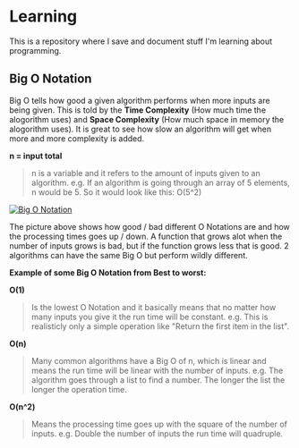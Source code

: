 # Learning
This is a repository where I save and document stuff I'm learning about programming.


## Big O Notation
Big O tells how good a given algorithm performs when more inputs are being given.
This is told by the **Time Complexity** (How much time the alogorithm uses) and **Space Complexity** (How much space in memory the alogorithm uses).
It is great to see how slow an algorithm will get when more and more complexity is added.

**n = input total**
> n is a variable and it refers to the amount of inputs given to an algorithm.
> e.g. If an algorithm is going through an array of 5 elements, n would be 5. So it would look like this: O(5^2)

[![Big O Notation](https://miro.medium.com/v2/resize:fit:720/format:webp/1*tcC9J7lblKpkIcKzd63EdQ.png "Big O Notation")](https://miro.medium.com/v2/resize:fit:720/format:webp/1*tcC9J7lblKpkIcKzd63EdQ.png)

The picture above shows how good / bad different O Notations are and how the processing times goes up / down.
A function that grows alot when the number of inputs grows is bad, but if the function grows less that is good.
2 algorithms can have the same Big O but perform wildly different.

**Example of some Big O Notation from Best to worst:**

**O(1)**
> Is the lowest O Notation and it basically means that no matter how many inputs you give it the run time will be constant.
> e.g. This is realisticly only a simple operation like "Return the first item in the list".

**O(n)**
> Many common algorithms have a Big O of n, which is linear and means the run time will be linear with the number of inputs.
> e.g. The algorithm goes through a list to find a number. The longer the list the longer the operation time.

**O(n^2)**
> Means the processing time goes up with the square of the number of inputs.
> e.g. Double the number of inputs the run time will quadruple.